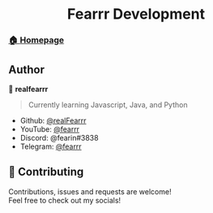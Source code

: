 <h1 align="center">Fearrr Development</h1>
<p>
  <a href="https://github.com/realFearrr/" target="_blank">
</p>

### 🏠 [Homepage](https://github.com/realFearrr/)

## Author

👤 **realfearrr**
> Currently learning Javascript, Java, and Python

* Github: [@realFearrr](https://github.com/realFearrr)
* YouTube: [@fearrr](https://www.youtube.com/channel/UC0Uel4YiH6yA0PHAXEctRxQ)
* Discord: @fearin#3838
* Telegram: [@fearrr](https://t.me/realfearrr)

## 🤝 Contributing

Contributions, issues and requests are welcome!<br />Feel free to check out my socials!
